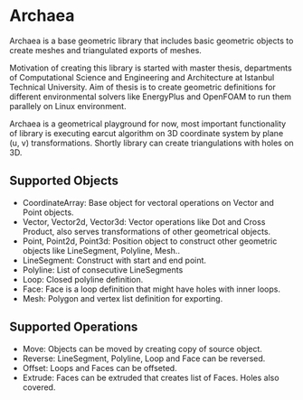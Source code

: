# Archaea

Archaea is a base geometric library that includes basic geometric objects
to create meshes and triangulated exports of meshes.

Motivation of creating this library is started with master thesis, departments of Computational
Science and Engineering and Architecture at Istanbul Technical University. 
Aim of thesis is to create geometric definitions for different environmental
solvers like EnergyPlus and OpenFOAM to run them parallely on Linux environment.

Archaea is a geometrical playground for now, most important functionality of library
is executing earcut algorithm on 3D coordinate system by plane (u, v) transformations.
Shortly library can create triangulations with holes on 3D.


## Supported Objects

- CoordinateArray: Base object for vectoral operations on Vector and Point objects.
- Vector, Vector2d, Vector3d: Vector operations like Dot and Cross Product, also
serves transformations of other geometrical objects.
- Point, Point2d, Point3d: Position object to construct other geometric objects
like LineSegment, Polyline, Mesh..
- LineSegment: Construct with start and end point.
- Polyline: List of consecutive LineSegments
- Loop: Closed polyline definition.
- Face: Face is a loop definition that might have holes with inner loops.
- Mesh: Polygon and vertex list definition for exporting.


## Supported Operations

- Move: Objects can be moved by creating copy of source object.
- Reverse: LineSegment, Polyline, Loop and Face can be reversed.
- Offset: Loops and Faces can be offseted.
- Extrude: Faces can be extruded that creates list of Faces. Holes also covered.
